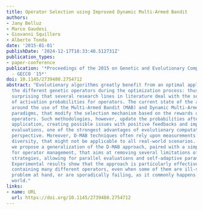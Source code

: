 ```yaml
---
title: Operator Selection using Improved Dynamic Multi-Armed Bandit
authors:
- Jany Belluz
- Marco Gaudesi
- Giovanni Squillero
- Alberto Tonda
date: '2015-01-01'
publishDate: '2024-12-17T18:33:40.512731Z'
publication_types:
- paper-conference
publication: '*Proceedings of the 2015 on Genetic and Evolutionary Computation Conference
  - GECCO ′15*'
doi: 10.1145/2739480.2754712
abstract: "Evolutionary algorithms greatly benefit from an optimal application of
  the different genetic operators during the optimization process: thus, it is not
  surprising that several research lines in literature deal with the self-adapting
  of activation probabilities for operators. The current state of the art revolves
  around the use of the Multi-Armed Bandit (MAB) and Dynamic Multi-Armed bandit (D-MAB)
  paradigms, that modify the selection mechanism based on the rewards of the different
  operators. Such methodologies, however, update the probabilities after each operator's
  application, creating possible issues with positive feedbacks and impairing parallel
  evaluations, one of the strongest advantages of evolutionary computation in an industrial
  perspective. Moreover, D-MAB techniques often rely upon measurements of population
  diversity, that might not be applicable to all real-world scenarios. In this paper,
  we propose a generalization of the D-MAB approach, paired with a simple mechanism
  for operator management, that aims at removing several limitations of other D-MAB
  strategies, allowing for parallel evaluations and self-adaptive parameter tuning.
  Experimental results show that the approach is particularly effective with frameworks
  containing many different operators, even when some of them are ill-suited for the
  problem at hand, or are sporadically failing, as it commonly happens in the real
  world."
links:
- name: URL
  url: https://doi.org/10.1145/2739480.2754712
---
```


